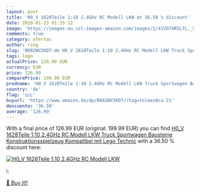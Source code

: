 ```yaml
---
layout: post
title: 'H0_V 1628Teile 1:10 2.4GHz RC Modell LKW at 36.50 % discount'
date: 2020-01-23 01:35:12
image: 'https://images-eu.ssl-images-amazon.com/images/I/41VO74R5L7L._SL200_.jpg'
comments: true
category: ofertas
author: ring
slug: 'B082WV2KD7-de H0_V 1628Teile 1:10 2.4GHz RC Modell LKW Truck Sportwagen...'
tags: lego
actualPrice: 126.99 EUR
currency: EUR
price: 126.99
comparePrice: 199.99 EUR
prodname: 'H0_V 1628Teile 1:10 2.4GHz RC Modell LKW Truck Sportwagen Bausteine Konstruktionsspielzeug Kompatibel mit Lego Technic'
country: 'de'
flag: '🇩🇪'
buyurl: 'https://www.amazon.de/dp/B082WV2KD7/?tag=tolees0ca-21'
descuento: '36.50'
average: '126.99'
---
```


With a final price of 126.99 EUR (original: 199.99 EUR) you can find [H0_V 1628Teile 1:10 2.4GHz RC Modell LKW Truck Sportwagen Bausteine Konstruktionsspielzeug Kompatibel mit Lego Technic](https://www.amazon.de/dp/B082WV2KD7/?tag=tolees0ca-21) with a  36.50 % discount here:

[![H0_V 1628Teile 1:10 2.4GHz RC Modell LKW](https://images-eu.ssl-images-amazon.com/images/I/41VO74R5L7L._SL200_.jpg)](https://www.amazon.de/dp/B082WV2KD7/?tag=tolees0ca-21)

ℹ️:


[🛒 Buy it!!](https://www.amazon.de/dp/B082WV2KD7/?tag=tolees0ca-21)
